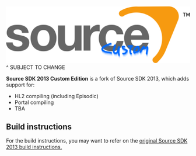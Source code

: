 ![Logo](.github/logo.png?raw=true)
^ SUBJECT TO CHANGE

**Source SDK 2013 Custom Edition** is a fork of Source SDK 2013, which adds support for:

- HL2 compiling (including Episodic)
- Portal compiling
- TBA

## Build instructions

For the build instructions, you may want to refer on the [original Source SDK 2013 build instructions.](https://github.com/ValveSoftware/source-sdk-2013)